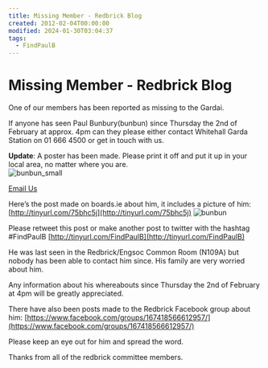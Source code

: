 ```yaml
---
title: Missing Member - Redbrick Blog
created: 2012-02-04T00:00:00
modified: 2024-01-30T03:04:37
tags:
  - FindPaulB
---
```


# Missing Member - Redbrick Blog

One of our members has been reported as missing to the Gardai.

If anyone has seen Paul Bunbury(bunbun) since Thursday the 2nd of February at approx. 4pm can they please either contact Whitehall Garda Station on 01 666 4500 or get in touch with us.

**Update**: A poster has been made. Please print it off and put it up in your local area, no matter where you are.  
![bunbun_small](https://blog.redbrick.dcu.ie/post/missing-member/bunbun_small.jpg)

[Email Us](mailto:committee@redbrick.dcu.ie)

Here’s the post made on boards.ie about him, it includes a picture of him: [http://tinyurl.com/75bhc5j](http://tinyurl.com/75bhc5j) ![bunbun](https://blog.redbrick.dcu.ie/post/missing-member/bunbun.jpg)

Please retweet this post or make another post to twitter with the hashtag \#FindPaulB [http://tinyurl.com/FindPaulB](http://tinyurl.com/FindPaulB)

He was last seen in the Redbrick/Engsoc Common Room (N109A) but nobody has been able to contact him since. His family are very worried about him.

Any information about his whereabouts since Thursday the 2nd of February at 4pm will be greatly appreciated.

There have also been posts made to the Redbrick Facebook group about him: [https://www.facebook.com/groups/167418566612957/](https://www.facebook.com/groups/167418566612957/)

Please keep an eye out for him and spread the word.

Thanks from all of the redbrick committee members.
